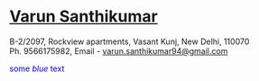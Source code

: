 

#  <ins>Varun Santhikumar</ins>   
 B-2/2097, Rockview apartments, Vasant Kunj, New Delhi, 110070    
 Ph. 9566175982, Email - varun.santhikumar94@gmail.com
 
 <span style="color:blue">some *blue* text</span>
